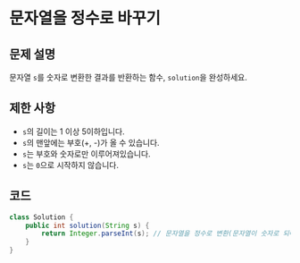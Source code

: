 # 문자열을 정수로 바꾸기

## 문제 설명
문자열 `s`를 숫자로 변환한 결과를 반환하는 함수, `solution`을 완성하세요.

## 제한 사항
- `s`의 길이는 1 이상 5이하입니다.
- `s`의 맨앞에는 부호(+, -)가 올 수 있습니다.
- `s`는 부호와 숫자로만 이루어져있습니다.
- `s`는 `0`으로 시작하지 않습니다.

## 코드
```java
class Solution {
    public int solution(String s) {
        return Integer.parseInt(s); // 문자열을 정수로 변환(문자열이 숫자로 되어있는 경우에만 가능)
    }
}
```